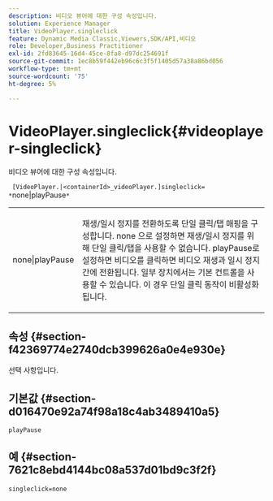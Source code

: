 ```yaml
---
description: 비디오 뷰어에 대한 구성 속성입니다.
solution: Experience Manager
title: VideoPlayer.singleclick
feature: Dynamic Media Classic,Viewers,SDK/API,비디오
role: Developer,Business Practitioner
exl-id: 2fd83645-16d4-45ce-8fa8-d97dc254691f
source-git-commit: 1ec8b59f442eb96c6c3f5f1405d57a38a86bd056
workflow-type: tm+mt
source-wordcount: '75'
ht-degree: 5%

---
```


# VideoPlayer.singleclick{#videoplayer-singleclick}

비디오 뷰어에 대한 구성 속성입니다.

` [VideoPlayer.|<containerId>_videoPlayer.]singleclick= *`none|playPause`*`

<table id="table_C616483932C2482CA9794DDD7313FD7C"> 
 <tbody> 
  <tr> 
   <td colname="col1"> <p> <span class="codeph"> <span class="varname"> none|playPause</span> </span> </p> </td> 
   <td colname="col2"> <p> 재생/일시 정지를 전환하도록 단일 클릭/탭 매핑을 구성합니다. <span class="codeph"> none</span> 으로 설정하면 재생/일시 정지를 위해 단일 클릭/탭을 사용할 수 없습니다. <span class="codeph"> playPause</span>로 설정하면 비디오를 클릭하면 비디오 재생과 일시 정지 간에 전환됩니다. 일부 장치에서는 기본 컨트롤을 사용할 수 있습니다. 이 경우 <span class="codeph"> 단일 클릭</span> 동작이 비활성화됩니다. </p> </td> 
  </tr> 
 </tbody> 
</table>

## 속성 {#section-f42369774e2740dcb399626a0e4e930e}

선택 사항입니다.

## 기본값 {#section-d016470e92a74f98a18c4ab3489410a5}

`playPause`

## 예 {#section-7621c8ebd4144bc08a537d01bd9c3f2f}

```
singleclick=none
```
